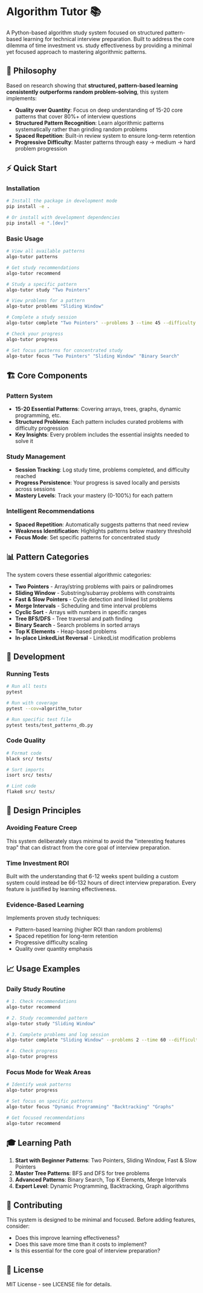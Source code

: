 # Algorithm Tutor 📚

A Python-based algorithm study system focused on structured pattern-based learning for technical interview preparation. Built to address the core dilemma of time investment vs. study effectiveness by providing a minimal yet focused approach to mastering algorithmic patterns.

## 🎯 Philosophy

Based on research showing that **structured, pattern-based learning consistently outperforms random problem-solving**, this system implements:

- **Quality over Quantity**: Focus on deep understanding of 15-20 core patterns that cover 80%+ of interview questions
- **Structured Pattern Recognition**: Learn algorithmic patterns systematically rather than grinding random problems  
- **Spaced Repetition**: Built-in review system to ensure long-term retention
- **Progressive Difficulty**: Master patterns through easy → medium → hard problem progression

## ⚡ Quick Start

### Installation

```bash
# Install the package in development mode
pip install -e .

# Or install with development dependencies
pip install -e ".[dev]"
```

### Basic Usage

```bash
# View all available patterns
algo-tutor patterns

# Get study recommendations
algo-tutor recommend

# Study a specific pattern
algo-tutor study "Two Pointers"

# View problems for a pattern
algo-tutor problems "Sliding Window"

# Complete a study session
algo-tutor complete "Two Pointers" --problems 3 --time 45 --difficulty medium

# Check your progress
algo-tutor progress

# Set focus patterns for concentrated study
algo-tutor focus "Two Pointers" "Sliding Window" "Binary Search"
```

## 🏗️ Core Components

### Pattern System
- **15-20 Essential Patterns**: Covering arrays, trees, graphs, dynamic programming, etc.
- **Structured Problems**: Each pattern includes curated problems with difficulty progression
- **Key Insights**: Every problem includes the essential insights needed to solve it

### Study Management
- **Session Tracking**: Log study time, problems completed, and difficulty reached
- **Progress Persistence**: Your progress is saved locally and persists across sessions
- **Mastery Levels**: Track your mastery (0-100%) for each pattern

### Intelligent Recommendations
- **Spaced Repetition**: Automatically suggests patterns that need review
- **Weakness Identification**: Highlights patterns below mastery threshold
- **Focus Mode**: Set specific patterns for concentrated study

## 📊 Pattern Categories

The system covers these essential algorithmic categories:

- **Two Pointers** - Array/string problems with pairs or palindromes
- **Sliding Window** - Substring/subarray problems with constraints  
- **Fast & Slow Pointers** - Cycle detection and linked list problems
- **Merge Intervals** - Scheduling and time interval problems
- **Cyclic Sort** - Arrays with numbers in specific ranges
- **Tree BFS/DFS** - Tree traversal and path finding
- **Binary Search** - Search problems in sorted arrays
- **Top K Elements** - Heap-based problems
- **In-place LinkedList Reversal** - LinkedList modification problems

## 🧪 Development

### Running Tests

```bash
# Run all tests
pytest

# Run with coverage
pytest --cov=algorithm_tutor

# Run specific test file
pytest tests/test_patterns_db.py
```

### Code Quality

```bash
# Format code
black src/ tests/

# Sort imports
isort src/ tests/

# Lint code
flake8 src/ tests/
```

## 🚀 Design Principles

### Avoiding Feature Creep
This system deliberately stays minimal to avoid the "interesting features trap" that can distract from the core goal of interview preparation.

### Time Investment ROI
Built with the understanding that 6-12 weeks spent building a custom system could instead be 66-132 hours of direct interview preparation. Every feature is justified by learning effectiveness.

### Evidence-Based Learning
Implements proven study techniques:
- Pattern-based learning (higher ROI than random problems)
- Spaced repetition for long-term retention
- Progressive difficulty scaling
- Quality over quantity emphasis

## 📈 Usage Examples

### Daily Study Routine
```bash
# 1. Check recommendations
algo-tutor recommend

# 2. Study recommended pattern
algo-tutor study "Sliding Window"

# 3. Complete problems and log session
algo-tutor complete "Sliding Window" --problems 2 --time 60 --difficulty medium

# 4. Check progress
algo-tutor progress
```

### Focus Mode for Weak Areas
```bash
# Identify weak patterns
algo-tutor progress

# Set focus on specific patterns
algo-tutor focus "Dynamic Programming" "Backtracking" "Graphs"

# Get focused recommendations
algo-tutor recommend
```

## 🎓 Learning Path

1. **Start with Beginner Patterns**: Two Pointers, Sliding Window, Fast & Slow Pointers
2. **Master Tree Patterns**: BFS and DFS for tree problems  
3. **Advanced Patterns**: Binary Search, Top K Elements, Merge Intervals
4. **Expert Level**: Dynamic Programming, Backtracking, Graph algorithms

## 📝 Contributing

This system is designed to be minimal and focused. Before adding features, consider:
- Does this improve learning effectiveness?
- Does this save more time than it costs to implement?
- Is this essential for the core goal of interview preparation?

## 📄 License

MIT License - see LICENSE file for details.
